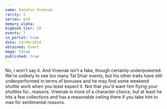 ```yaml
---
name: Senator Vreenak
rarity: 5
series: ds9
memory_alpha:
bigbook_tier: 10
events: 7
in_portal: true
date: 19/04/2018
obtained: Event
mega: false
published: true
---
```


No, I won't say it. And Vreenak isn't a fake, though certainly underpowered. We're unlikely to see too many Tal Shiar events, but his other traits have still underperformed in terms of bonuses and he may find some weekend shuttle work when you least expect it. Not that you'd want him flying your shuttles for...reasons. Vreenak is more of a character choice, but at least he hits a few collections and has a reasonable ceiling there if you take him to max for sentimental reasons.
